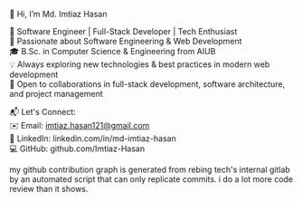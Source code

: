👋 Hi, I’m Md. Imtiaz Hasan

🚀 Software Engineer | Full-Stack Developer | Tech Enthusiast <br>
👀 Passionate about Software Engineering & Web Development <br>
🎓 B.Sc. in Computer Science & Engineering from AIUB <br>
💡 Always exploring new technologies & best practices in modern web development <br>
💞️ Open to collaborations in full-stack development, software architecture, and project management

📬 Let's Connect: <br>
   ✉️ Email: imtiaz.hasan121@gmail.com <br>
   🔗 LinkedIn: linkedin.com/in/md-imtiaz-hasan <br>
   💻 GitHub: github.com/Imtiaz-Hasan <br>

my github contribution graph is generated from rebing tech's internal gitlab by an automated script that can only replicate commits. i do a lot more code review than it shows.
